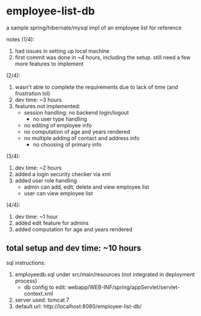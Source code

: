 # employee-list-db
a sample spring/hibernate/mysql impl of an employee list for reference

notes (1/4):
1. had issues in setting up local machine
2. first commit was done in ~4 hours, including the setup. still need a few more features to implement

(2/4):
1. wasn't able to complete the requirements due to lack of time (and frustration lol)
2. dev time: ~3 hours
3. features not implemented:
	- session handling: no backend login/logout
		- no user type handling
	- no editing of employee info
	- no computation of age and years rendered
	- no multiple adding of contact and address info
		- no choosing of primary info
		
(3/4):
1. dev time: ~2 hours
2. added a login security checker via xml
3. added user role handling
	- admin can add, edit, delete and view employee list
	- user can view employee list
	
(4/4): 
1. dev time: ~1 hour
2. added edit feature for admins
3. added computation for age and years rendered

total setup and dev time: ~10 hours
-----------------------------------------------------------
sql instructions:
1. employeedb.sql under src/main/resources (not integrated in deployment process)
	- db config to edit: webapp/WEB-INF/spring/appServlet/servlet-context.xml
2. server used: tomcat 7
3. default url: http://localhost:8080/employee-list-db/

